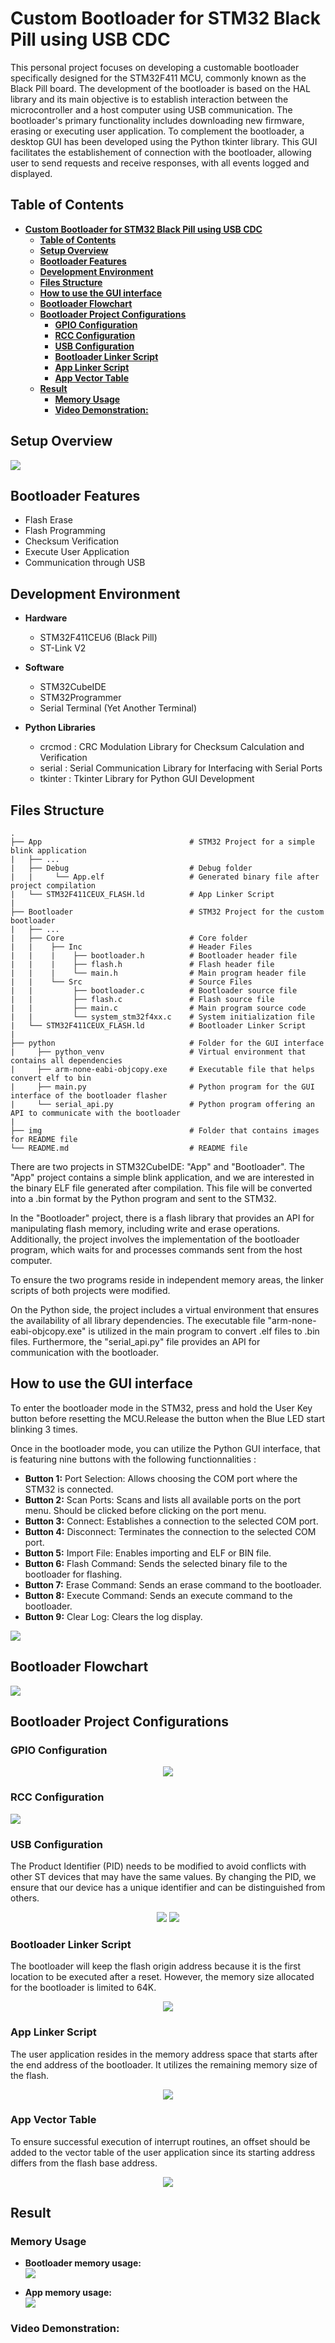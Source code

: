 # **Custom Bootloader for STM32 Black Pill using USB CDC**

This personal project focuses on developing a customable bootloader specifically designed for the STM32F411 MCU, commonly known as the Black Pill board. The development of the bootloader is based on the HAL library and its main objective is to establish interaction between the microcontroller and a host computer using USB communication. The bootloader's primary functionality includes downloading new firmware, erasing or executing user application. To complement the bootloader, a desktop GUI has been developed using the Python tkinter library. This GUI facilitates the establishement of connection with the bootloader, allowing user to send requests and receive responses, with all events logged and displayed.

## **Table of Contents**
- [**Custom Bootloader for STM32 Black Pill using USB CDC**](#custom-bootloader-for-stm32-black-pill-using-usb-cdc)
  - [**Table of Contents**](#table-of-contents)
  - [**Setup Overview**](#setup-overview)
  - [**Bootloader Features**](#bootloader-features)
  - [**Development Environment**](#development-environment)
  - [**Files Structure**](#files-structure)
  - [**How to use the GUI interface**](#how-to-use-the-gui-interface)
  - [**Bootloader Flowchart**](#bootloader-flowchart)
  - [**Bootloader Project Configurations**](#bootloader-project-configurations)
    - [**GPIO Configuration**](#gpio-configuration)
    - [**RCC Configuration**](#rcc-configuration)
    - [**USB Configuration**](#usb-configuration)
    - [**Bootloader Linker Script**](#bootloader-linker-script)
    - [**App Linker Script**](#app-linker-script)
    - [**App Vector Table**](#app-vector-table)
  - [**Result**](#result)
    - [**Memory Usage**](#memory-usage)
    - [**Video Demonstration:**](#video-demonstration)

## **Setup Overview**

![](./img/Project_Materials.jpg)

## **Bootloader Features**

- Flash Erase
- Flash Programming
- Checksum Verification
- Execute User Application
- Communication through USB

## **Development Environment**

- **Hardware**

    - STM32F411CEU6 (Black Pill)
    - ST-Link V2

- **Software**

    - STM32CubeIDE
    - STM32Programmer
    - Serial Terminal (Yet Another Terminal)

- **Python Libraries**
    
    - crcmod : CRC Modulation Library for Checksum Calculation and Verification
    - serial : Serial Communication Library for Interfacing with Serial Ports
    - tkinter : Tkinter Library for Python GUI Development



## **Files Structure**
    
    .
    ├── App                                 # STM32 Project for a simple blink application
    |   ├── ...
    |   ├── Debug                           # Debug folder
    |   |     └── App.elf                   # Generated binary file after project compilation
    |   └── STM32F411CEUX_FLASH.ld          # App Linker Script
    |
    ├── Bootloader                          # STM32 Project for the custom bootloader
    |   ├── ...
    |   ├── Core                            # Core folder
    |   |    ├── Inc                        # Header Files
    |   |    |    ├── bootloader.h          # Bootloader header file
    |   |    |    ├── flash.h               # Flash header file
    |   |    |    └── main.h                # Main program header file
    |   |    └── Src                        # Source Files
    |   |         ├── bootloader.c          # Bootloader source file
    |   |         ├── flash.c               # Flash source file
    |   |         ├── main.c                # Main program source code
    |   |         └── system_stm32f4xx.c    # System initialization file
    |   └── STM32F411CEUX_FLASH.ld          # Bootloader Linker Script
    |
    ├── python                              # Folder for the GUI interface
    |     ├── python_venv                   # Virtual environment that contains all dependencies
    |     ├── arm-none-eabi-objcopy.exe     # Executable file that helps convert elf to bin 
    |     ├── main.py                       # Python program for the GUI interface of the bootloader flasher
    |     └── serial_api.py                 # Python program offering an API to communicate with the bootloader
    | 
    ├── img                                 # Folder that contains images for README file
    └── README.md                           # README file


There are two projects in STM32CubeIDE: "App" and "Bootloader". The "App" project contains a simple blink application, and we are interested in the binary ELF file generated after compilation. This file will be converted into a .bin format by the Python program and sent to the STM32.

In the "Bootloader" project, there is a flash library that provides an API for manipulating flash memory, including write and erase operations. Additionally, the project involves the implementation of the bootloader program, which waits for and processes commands sent from the host computer.

To ensure the two programs reside in independent memory areas, the linker scripts of both projects were modified.

On the Python side, the project includes a virtual environment that ensures the availability of all library dependencies. The executable file "arm-none-eabi-objcopy.exe" is utilized in the main program to convert .elf files to .bin files. Furthermore, the "serial_api.py" file provides an API for communication with the bootloader.

## **How to use the GUI interface**

To enter the bootloader mode in the STM32, press and hold the User Key button before resetting the MCU.Release the button when the Blue LED start blinking 3 times.

Once in the bootloader mode, you can utilize the Python GUI interface, that is featuring nine buttons with the following functionnalities :

- **Button 1:** Port Selection: Allows choosing the COM port where the STM32 is connected.
- **Button 2:** Scan Ports: Scans and lists all available ports on the port menu. Should be clicked before clicking on the port menu.
- **Button 3:** Connect: Establishes a connection to the selected COM port.
- **Button 4:** Disconnect: Terminates the connection to the selected COM port.
- **Button 5:** Import File: Enables importing and ELF or BIN file. 
- **Button 6:** Flash Command: Sends the selected binary file to the bootloader for flashing.
- **Button 7:** Erase Command: Sends an erase command to the bootloader.
- **Button 8:** Execute Command: Sends an execute command to the bootloader.
- **Button 9:** Clear Log: Clears the log display.

![](./img/Bootloader_Command_Interface.png)


## **Bootloader Flowchart**

![](./img/Bootloader_Flowchart.png)

## **Bootloader Project Configurations**

### **GPIO Configuration**

<p align="center">
  <img src="./img/GPIO_Configuration.png" />
</p>


### **RCC Configuration**

![](./img/RCC_Configuration.png)

### **USB Configuration**

The Product Identifier (PID) needs to be modified to avoid conflicts with other ST devices that may have the same values. By changing the PID, we ensure that our device has a unique identifier and can be distinguished from others.

<p align="center">
  <img src="./img/USB_Device_Configuration.png" />
  <img src="./img/USB_Parameter_Configuration.png" />
</p>

### **Bootloader Linker Script**
 
The bootloader will keep the flash origin address because it is the first location to be executed after a reset. However, the memory size allocated for the bootloader is limited to 64K.

<p align="center">
  <img src="./img/Bootloader_Linker_Script.png" />
</p>

### **App Linker Script**

The user application resides in the memory address space that starts after the end address of the bootloader. It utilizes the remaining memory size of the flash.

<p align="center">
  <img src="./img/App_Linker_Script.png" />
</p>

### **App Vector Table**

To ensure successful execution of interrupt routines, an offset should be added to the vector table of the user application since its starting address differs from the flash base address. 

<p align="center">
  <img src="./img/App_Vector_Table.png" />
</p>

## **Result**

### **Memory Usage**

- **Bootloader memory usage:**\
![](./img/Bootloader_Memory_Usage.png)

- **App memory usage:**\
![](./img/App_Memory_Usage.png)

### **Video Demonstration:**
